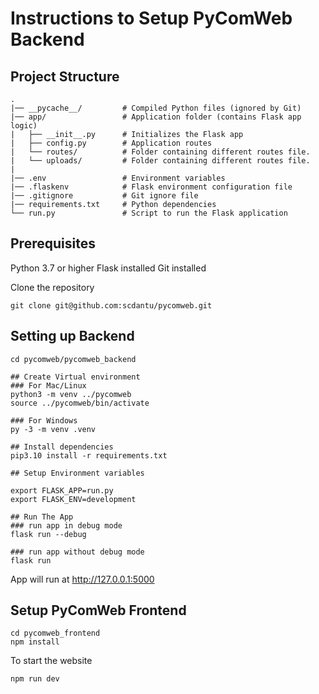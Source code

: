 # Instructions to Setup PyComWeb Backend

## Project Structure
```
.
|── __pycache__/         # Compiled Python files (ignored by Git)
|── app/                 # Application folder (contains Flask app logic)
|   ├── __init__.py      # Initializes the Flask app
|   ├── config.py        # Application routes
|   └── routes/          # Folder containing different routes file.
|   └── uploads/         # Folder containing different routes file.
|
|── .env                 # Environment variables
|── .flaskenv            # Flask environment configuration file
|── .gitignore           # Git ignore file
|── requirements.txt     # Python dependencies
└── run.py               # Script to run the Flask application
```

## Prerequisites

Python 3.7 or higher
Flask installed
Git installed

Clone the repository

```
git clone git@github.com:scdantu/pycomweb.git
```

## Setting up Backend 

```
cd pycomweb/pycomweb_backend

## Create Virtual environment
### For Mac/Linux
python3 -m venv ../pycomweb
source ../pycomweb/bin/activate

### For Windows
py -3 -m venv .venv

## Install dependencies
pip3.10 install -r requirements.txt

## Setup Environment variables

export FLASK_APP=run.py
export FLASK_ENV=development

## Run The App
### run app in debug mode 
flask run --debug

### run app without debug mode
flask run
```

App will run at http://127.0.0.1:5000


## Setup PyComWeb Frontend

```
cd pycomweb_frontend 
npm install
```

To start the website
```
npm run dev
```
